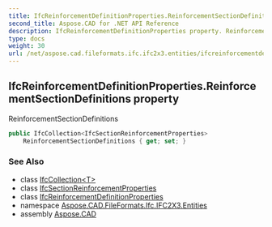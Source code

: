 ```yaml
---
title: IfcReinforcementDefinitionProperties.ReinforcementSectionDefinitions
second_title: Aspose.CAD for .NET API Reference
description: IfcReinforcementDefinitionProperties property. ReinforcementSectionDefinitions
type: docs
weight: 30
url: /net/aspose.cad.fileformats.ifc.ifc2x3.entities/ifcreinforcementdefinitionproperties/reinforcementsectiondefinitions/
---
```

## IfcReinforcementDefinitionProperties.ReinforcementSectionDefinitions property

ReinforcementSectionDefinitions

```csharp
public IfcCollection<IfcSectionReinforcementProperties> 
    ReinforcementSectionDefinitions { get; set; }
```

### See Also

* class [IfcCollection&lt;T&gt;](../../../aspose.cad.fileformats.ifc/ifccollection-1/)
* class [IfcSectionReinforcementProperties](../../ifcsectionreinforcementproperties/)
* class [IfcReinforcementDefinitionProperties](../)
* namespace [Aspose.CAD.FileFormats.Ifc.IFC2X3.Entities](../../ifcreinforcementdefinitionproperties/)
* assembly [Aspose.CAD](../../../)



